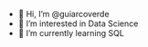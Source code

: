 - 👋 Hi, I’m @guiarcoverde
- 👀 I’m interested in Data Science
- 🌱 I’m currently learning SQL

<!---
guiarcoverde/guiarcoverde is a ✨ special ✨ repository because its `README.md` (this file) appears on your GitHub profile.
You can click the Preview link to take a look at your changes.
--->
